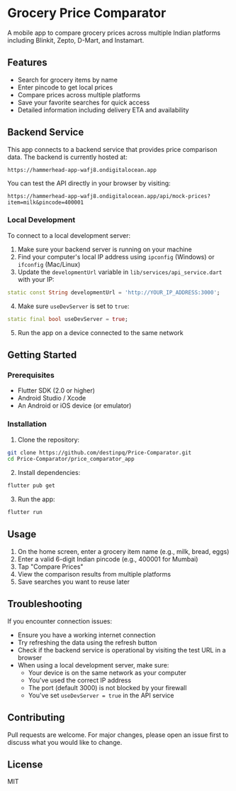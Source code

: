 # Grocery Price Comparator

A mobile app to compare grocery prices across multiple Indian platforms including Blinkit, Zepto, D-Mart, and Instamart.

## Features

- Search for grocery items by name
- Enter pincode to get local prices
- Compare prices across multiple platforms
- Save your favorite searches for quick access
- Detailed information including delivery ETA and availability

## Backend Service

This app connects to a backend service that provides price comparison data. The backend is currently hosted at:

```
https://hammerhead-app-wafj8.ondigitalocean.app
```

You can test the API directly in your browser by visiting:
```
https://hammerhead-app-wafj8.ondigitalocean.app/api/mock-prices?item=milk&pincode=400001
```

### Local Development

To connect to a local development server:

1. Make sure your backend server is running on your machine
2. Find your computer's local IP address using `ipconfig` (Windows) or `ifconfig` (Mac/Linux)
3. Update the `developmentUrl` variable in `lib/services/api_service.dart` with your IP:
```dart
static const String developmentUrl = 'http://YOUR_IP_ADDRESS:3000';
```
4. Make sure `useDevServer` is set to `true`:
```dart
static final bool useDevServer = true;
```
5. Run the app on a device connected to the same network

## Getting Started

### Prerequisites

- Flutter SDK (2.0 or higher)
- Android Studio / Xcode
- An Android or iOS device (or emulator)

### Installation

1. Clone the repository:
```bash
git clone https://github.com/destinpq/Price-Comparator.git
cd Price-Comparator/price_comparator_app
```

2. Install dependencies:
```bash
flutter pub get
```

3. Run the app:
```bash
flutter run
```

## Usage

1. On the home screen, enter a grocery item name (e.g., milk, bread, eggs)
2. Enter a valid 6-digit Indian pincode (e.g., 400001 for Mumbai)
3. Tap "Compare Prices"
4. View the comparison results from multiple platforms
5. Save searches you want to reuse later

## Troubleshooting

If you encounter connection issues:
- Ensure you have a working internet connection
- Try refreshing the data using the refresh button
- Check if the backend service is operational by visiting the test URL in a browser
- When using a local development server, make sure:
  - Your device is on the same network as your computer
  - You've used the correct IP address
  - The port (default 3000) is not blocked by your firewall
  - You've set `useDevServer = true` in the API service

## Contributing

Pull requests are welcome. For major changes, please open an issue first to discuss what you would like to change.

## License

MIT
